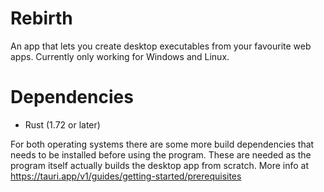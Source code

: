 # Rebirth
An app that lets you create desktop executables from your favourite web apps. Currently only working for Windows and Linux.

# Dependencies
- Rust (1.72 or later)

For both operating systems there are some more build dependencies that needs to be installed before using the program. These are needed as the program itself actually builds the desktop app from scratch. More info at https://tauri.app/v1/guides/getting-started/prerequisites
